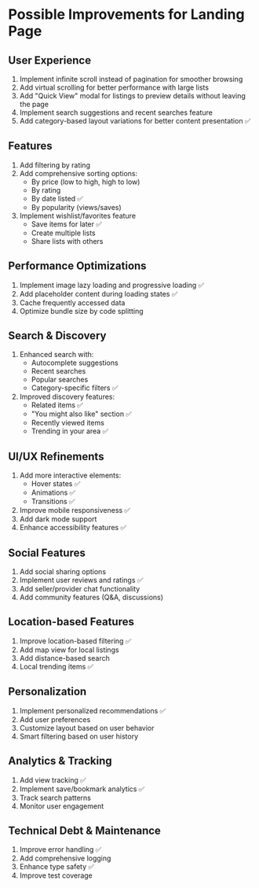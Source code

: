 # Possible Improvements for Landing Page

## User Experience
1. Implement infinite scroll instead of pagination for smoother browsing
2. Add virtual scrolling for better performance with large lists
3. Add "Quick View" modal for listings to preview details without leaving the page
4. Implement search suggestions and recent searches feature
5. Add category-based layout variations for better content presentation ✅

## Features
1. Add filtering by rating
2. Add comprehensive sorting options:
   - By price (low to high, high to low)
   - By rating
   - By date listed ✅
   - By popularity (views/saves)
3. Implement wishlist/favorites feature
   - Save items for later ✅
   - Create multiple lists
   - Share lists with others

## Performance Optimizations
1. Implement image lazy loading and progressive loading ✅
2. Add placeholder content during loading states ✅
3. Cache frequently accessed data
4. Optimize bundle size by code splitting

## Search & Discovery
1. Enhanced search with:
   - Autocomplete suggestions
   - Recent searches
   - Popular searches
   - Category-specific filters ✅
2. Improved discovery features:
   - Related items ✅
   - "You might also like" section ✅
   - Recently viewed items
   - Trending in your area ✅

## UI/UX Refinements
1. Add more interactive elements:
   - Hover states ✅
   - Animations ✅
   - Transitions ✅
2. Improve mobile responsiveness ✅
3. Add dark mode support
4. Enhance accessibility features ✅

## Social Features
1. Add social sharing options
2. Implement user reviews and ratings ✅
3. Add seller/provider chat functionality
4. Add community features (Q&A, discussions)

## Location-based Features
1. Improve location-based filtering ✅
2. Add map view for local listings
3. Add distance-based search
4. Local trending items ✅

## Personalization
1. Implement personalized recommendations ✅
2. Add user preferences
3. Customize layout based on user behavior
4. Smart filtering based on user history

## Analytics & Tracking
1. Add view tracking ✅
2. Implement save/bookmark analytics ✅
3. Track search patterns
4. Monitor user engagement

## Technical Debt & Maintenance
1. Improve error handling ✅
2. Add comprehensive logging
3. Enhance type safety ✅
4. Improve test coverage 